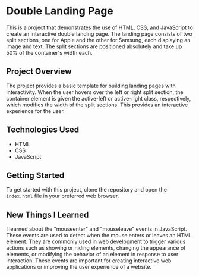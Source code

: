 # Double Landing Page

This is a project that demonstrates the use of HTML, CSS, and JavaScript to create an interactive double landing page. The landing page consists of two split sections, one for Apple and the other for Samsung, each displaying an image and text. The split sections are positioned absolutely and take up 50% of the container's width each.

## Project Overview

The project provides a basic template for building landing pages with interactivity. When the user hovers over the left or right split section, the container element is given the active-left or active-right class, respectively, which modifies the width of the split sections. This provides an interactive experience for the user.

## Technologies Used

- HTML
- CSS
- JavaScript

## Getting Started

To get started with this project, clone the repository and open the `index.html` file in your preferred web browser.

## New Things I Learned

I learned about the "mouseenter" and "mouseleave" events in JavaScript. These events are used to detect when the mouse enters or leaves an HTML element. They are commonly used in web development to trigger various actions such as showing or hiding elements, changing the appearance of elements, or modifying the behavior of an element in response to user interaction. These events are important for creating interactive web applications or improving the user experience of a website.
